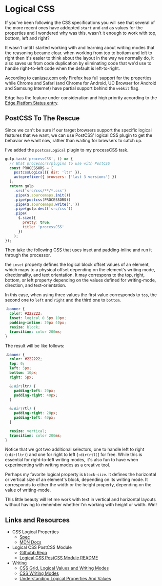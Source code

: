 # Logical CSS

If you've been following the CSS specifications you will see that several of the more recent ones have addopted `start` and `end` as values for the properties and I wondered why was this, wasn't it enough to work with top, bottom, left and right?

It wasn't until I started working with and learning about writing modes that the reasoning became clear. when working from top to bottom and left to right then it's easier to think about the layout in the way we normally do, it also saves us from code duplication by eliminating code that we'd use to handle right-to-left code when the default is left-to-right.

According to [caniuse.com](https://caniuse.com/#feat=css-logical-props) only Firefox has full support for the properties while Chrome and Safari (and Chrome for Android, UC Browser for Android and Samsung Internet) have partial support behind the `webkit` flag.

Edge has the feature under consideration and high priority according to the [Edge Platfom Status entry](https://developer.microsoft.com/en-us/microsoft-edge/platform/status/csslogicalpropertieslevel1/).

## PostCSS To The Rescue

Since we can't be sure if our target browsers support the specific logical features that we want, we can use PostCSS' logical CSS plugin to get the behavior we want now, rather than waiting for browsers to catch up.

I've added the `postcssLogical` plugin to my processCSS task.

```javascript
gulp.task('processCSS', () => {
  // What processors/plugins to use with PostCSS
  const PROCESSORS = [
    postcssLogical({ dir: 'ltr' }),
    autoprefixer({ browsers: ['last 3 versions'] })
  ];
  return gulp
    .src('src/css/**/*.css')
    .pipe($.sourcemaps.init())
    .pipe(postcss(PROCESSORS))
    .pipe($.sourcemaps.write('.'))
    .pipe(gulp.dest('src/css'))
    .pipe(
      $.size({
        pretty: true,
        title: 'processCSS'
      })
    );
});
```

Then take the following CSS that uses inset and padding-inline and run it through the processor.

the `inset` property defines the logical block offset values of an element, which maps to a physical offset depending on the element's writing mode, directionality, and text orientation. It may correspons to the top, right, bottom, or left property depending on the values defined for writing-mode, direction, and text-orientation.

In this case, when using three values the first value corresponds to `top`, the second one to `left` and `right` and the third one to `bottom`.

```css
.banner {
  color: #222222;
  inset: logical 0 5px 10px;
  padding-inline: 20px 40px;
  resize: block;
  transition: color 200ms;
}
```

The result will be like follows:

```css
.banner {
  color: #222222;
  top: 0;
  left: 5px;
  bottom: 10px;
  right: 5px;

  &:dir(ltr) {
    padding-left: 20px;
    padding-right: 40px;
  }

  &:dir(rtl) {
    padding-right: 20px;
    padding-left: 40px;
  }

  resize: vertical;
  transition: color 200ms;
}
```

Notice that we got two additional selectors, one to handle left to right (`:dir(ltr)`) and one for right to left (`:dir(rtl)`) for free. While this is essential for right-to-left writing modes, it's also fun to have when experimenting with writing modes as a creative tool.

Perhaps my favorite logical property is `block-size`. It defines the horizontal or vertical size of an element's block, depending on its writing mode. It corresponds to either the width or the height property, depending on the value of writing-mode.

This little beauty will let me work with text in vertical and horizontal layouts without having to remember whether I'm working with height or width. Win!

## Links and Resources

* CSS Logical Properties
  * [Spec](https://drafts.csswg.org/css-logical/)
  * [MDN Docs](https://developer.mozilla.org/en-US/docs/Web/CSS/CSS_Logical_Properties)
* Logical CSS PostCSS Module
  * [Githubb Repo](https://jonathantneal.github.io/postcss-logical/)
  * [Logical CSS PostCSS Module README](https://github.com/jonathantneal/postcss-logical/blob/master/README.md)
* Writing
  * [CSS Grid, Logical Values and Writing Modes](https://developer.mozilla.org/en-US/docs/Web/CSS/CSS_Grid_Layout/CSS_Grid,_Logical_Values_and_Writing_Modes)
  * [CSS Writing Modes](https://24ways.org/2016/css-writing-modes/)
  * [Understanding Logical Properties And Values](https://www.smashingmagazine.com/2018/03/understanding-logical-properties-values/)
